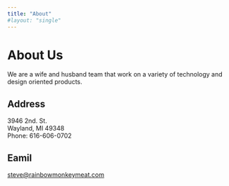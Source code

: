 ```yaml
---
title: "About"
#layout: "single"
---
```

# About Us

We are a wife and husband team that work on a variety of technology and design oriented products.

## Address

3946 2nd. St.  
Wayland, MI 49348  
Phone: 616-606-0702

## Eamil

steve@rainbowmonkeymeat.com